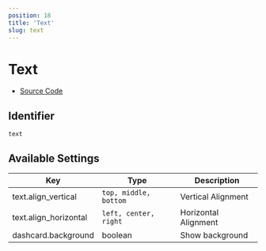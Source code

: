 ```yaml
---
position: 18
title: 'Text'
slug: text
---
```


# Text

- [Source Code](https://github.com/metabase/metabase/blob/v0.38.3/frontend/src/metabase/visualizations/visualizations/Text.jsx)


## Identifier

`text`

## Available Settings

Key | Type | Description
--|--|--
text.align_vertical | `top, middle, bottom` | Vertical Alignment
text.align_horizontal | `left, center, right` | Horizontal Alignment
dashcard.background | boolean | Show background
